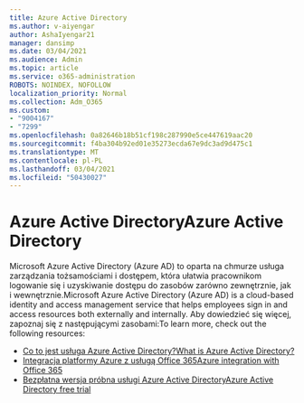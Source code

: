 ```yaml
---
title: Azure Active Directory
ms.author: v-aiyengar
author: AshaIyengar21
manager: dansimp
ms.date: 03/04/2021
ms.audience: Admin
ms.topic: article
ms.service: o365-administration
ROBOTS: NOINDEX, NOFOLLOW
localization_priority: Normal
ms.collection: Adm_O365
ms.custom:
- "9004167"
- "7299"
ms.openlocfilehash: 0a82646b18b51cf198c287990e5ce447619aac20
ms.sourcegitcommit: f4ba304b92ed01e35273ecda67e9dc3ad9d475c1
ms.translationtype: MT
ms.contentlocale: pl-PL
ms.lasthandoff: 03/04/2021
ms.locfileid: "50430027"
---
```

# <a name="azure-active-directory"></a><span data-ttu-id="d80d5-102">Azure Active Directory</span><span class="sxs-lookup"><span data-stu-id="d80d5-102">Azure Active Directory</span></span>

<span data-ttu-id="d80d5-103">Microsoft Azure Active Directory (Azure AD) to oparta na chmurze usługa zarządzania tożsamościami i dostępem, która ułatwia pracownikom logowanie się i uzyskiwanie dostępu do zasobów zarówno zewnętrznie, jak i wewnętrznie.</span><span class="sxs-lookup"><span data-stu-id="d80d5-103">Microsoft Azure Active Directory (Azure AD) is a cloud-based identity and access management service that helps employees sign in and access resources both externally and internally.</span></span> <span data-ttu-id="d80d5-104">Aby dowiedzieć się więcej, zapoznaj się z następującymi zasobami:</span><span class="sxs-lookup"><span data-stu-id="d80d5-104">To learn more, check out the following resources:</span></span>

- [<span data-ttu-id="d80d5-105">Co to jest usługa Azure Active Directory?</span><span class="sxs-lookup"><span data-stu-id="d80d5-105">What is Azure Active Directory?</span></span>](https://go.microsoft.com/fwlink/?linkid=2081145)
- [<span data-ttu-id="d80d5-106">Integracja platformy Azure z usługą Office 365</span><span class="sxs-lookup"><span data-stu-id="d80d5-106">Azure integration with Office 365</span></span>](https://go.microsoft.com/fwlink/?linkid=2081218)
- [<span data-ttu-id="d80d5-107">Bezpłatna wersja próbna usługi Azure Active Directory</span><span class="sxs-lookup"><span data-stu-id="d80d5-107">Azure Active Directory free trial</span></span>](https://go.microsoft.com/fwlink/?linkid=2081144)
